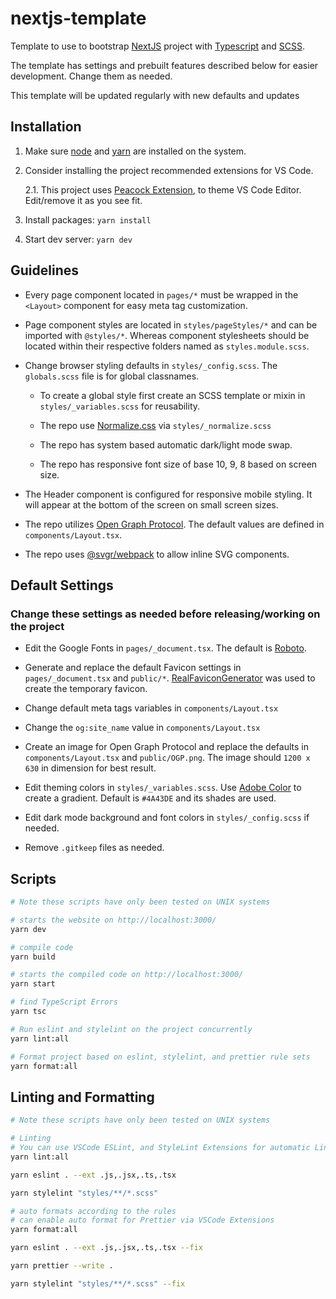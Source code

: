 # nextjs-template

Template to use to bootstrap [NextJS](https://nextjs.org/) project with [Typescript](https://www.typescriptlang.org/) and [SCSS](https://sass-lang.com/).

The template has settings and prebuilt features described below for easier development. Change them as needed.

This template will be updated regularly with new defaults and updates

## Installation

1. Make sure [node](https://nodejs.org/en/) and [yarn](https://classic.yarnpkg.com/en/) are installed on the system.

2. Consider installing the project recommended extensions for VS Code.

   2.1. This project uses [Peacock Extension](https://marketplace.visualstudio.com/items?itemName=johnpapa.vscode-peacock), to theme VS Code Editor. Edit/remove it as you see fit.

3. Install packages: `yarn install`

4. Start dev server: `yarn dev`

## Guidelines

- Every page component located in `pages/*` must be wrapped in the `<Layout>` component for easy meta tag customization.

- Page component styles are located in `styles/pageStyles/*` and can be imported with `@styles/*`. Whereas component stylesheets should be located within their respective folders named as `styles.module.scss`.

- Change browser styling defaults in `styles/_config.scss`. The `globals.scss` file is for global classnames.

  - To create a global style first create an SCSS template or mixin in `styles/_variables.scss` for reusability.

  - The repo use [Normalize.css](https://necolas.github.io/normalize.css/) via `styles/_normalize.scss`

  - The repo has system based automatic dark/light mode swap.

  - The repo has responsive font size of base 10, 9, 8 based on screen size.

- The Header component is configured for responsive mobile styling. It will appear at the bottom of the screen on small screen sizes.

- The repo utilizes [Open Graph Protocol](https://opengraphprotocol.org/). The default values are defined in `components/Layout.tsx`.

- The repo uses [@svgr/webpack](https://www.npmjs.com/package/@svgr/webpack) to allow inline SVG components.

## Default Settings

### Change these settings as needed before releasing/working on the project

- Edit the Google Fonts in `pages/_document.tsx`. The default is [Roboto](https://fonts.google.com/specimen/Roboto).

- Generate and replace the default Favicon settings in `pages/_document.tsx` and `public/*`. [RealFaviconGenerator](https://realfavicongenerator.net) was used to create the temporary favicon.

- Change default meta tags variables in `components/Layout.tsx`

- Change the `og:site_name` value in `components/Layout.tsx`

- Create an image for Open Graph Protocol and replace the defaults in `components/Layout.tsx` and `public/OGP.png`. The image should `1200 x 630` in dimension for best result.

- Edit theming colors in `styles/_variables.scss`. Use [Adobe Color](https://color.adobe.com/) to create a gradient. Default is `#4A43DE` and its shades are used.

- Edit dark mode background and font colors in `styles/_config.scss` if needed.

- Remove `.gitkeep` files as needed.

## Scripts

```bash
# Note these scripts have only been tested on UNIX systems

# starts the website on http://localhost:3000/
yarn dev

# compile code
yarn build

# starts the compiled code on http://localhost:3000/
yarn start

# find TypeScript Errors
yarn tsc

# Run eslint and stylelint on the project concurrently
yarn lint:all

# Format project based on eslint, stylelint, and prettier rule sets
yarn format:all
```

## Linting and Formatting

```bash
# Note these scripts have only been tested on UNIX systems

# Linting
# You can use VSCode ESLint, and StyleLint Extensions for automatic Linting
yarn lint:all

yarn eslint . --ext .js,.jsx,.ts,.tsx

yarn stylelint "styles/**/*.scss"

# auto formats according to the rules
# can enable auto format for Prettier via VSCode Extensions
yarn format:all

yarn eslint . --ext .js,.jsx,.ts,.tsx --fix

yarn prettier --write .

yarn stylelint "styles/**/*.scss" --fix
```
